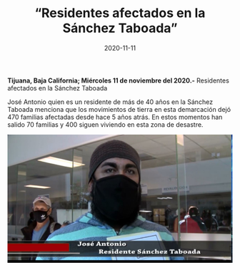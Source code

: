 ﻿---
layout: blog
title:  “Residentes afectados en la Sánchez Taboada”
date:   2020-11-11  
categories: tijuana
permalink: /:categories/:title:output_ext
image: /img/cnr/sanches-taboada.jpg
autor: 
---


**Tijuana, Baja California;  Miércoles 11 de noviembre del 2020.-** Residentes afectados en la Sánchez Taboada




José Antonio  quien es un residente de más de 40 años en la Sánchez Taboada menciona que los movimientos de tierra en esta demarcación dejó 470 familias afectadas desde hace 5 años atrás. En estos momentos han salido 70 familias y 400 siguen viviendo en esta zona de desastre.

<div id="carouselExampleSlidesOnly" class="carousel slide" data-ride="carousel">
  <div class="carousel-inner">
    <div class="carousel-item active">
       <img class="d-block w-100" src="/img/cnr/sanches-taboada.jpg" loading="lazy"  alt="Sanches Taboada">
    </div>
  </div>
</div>
